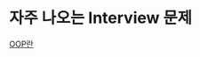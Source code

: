 # 자주 나오는 Interview 문제

[OOP란](https://github.com/dojinkimm/CS-study/tree/master/common_interview_question/oop.md)